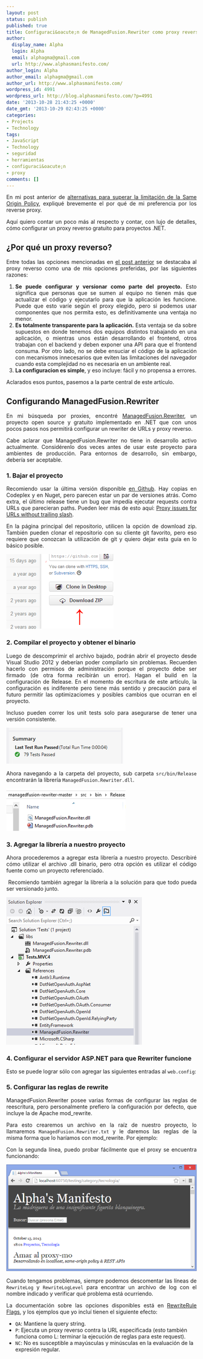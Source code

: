 ```yaml
---
layout: post
status: publish
published: true
title: Configuraci&oacute;n de ManagedFusion.Rewriter como proxy reverso
author:
  display_name: Alpha
  login: Alpha
  email: alphagma@gmail.com
  url: http://www.alphasmanifesto.com/
author_login: Alpha
author_email: alphagma@gmail.com
author_url: http://www.alphasmanifesto.com/
wordpress_id: 4991
wordpress_url: http://blog.alphasmanifesto.com/?p=4991
date: '2013-10-28 21:43:25 +0000'
date_gmt: '2013-10-29 02:43:25 +0000'
categories:
- Projects
- Technology
tags:
- JavaScript
- Technology
- seguridad
- herramientas
- configuraci&oacute;n
- proxy
comments: []
---
```

<p style="text-align: justify;">En mi post anterior de <a href="https://blog.alphasmanifesto.com/2013/10/13/amar-al-proxy-mo/">alternativas para superar la limitaci&oacute;n de la Same Origin Policy</a>, expliqu&eacute; brevemente el por qu&eacute; de mi preferencia por los reverse proxy.</p>
<p style="text-align: justify;">Aqu&iacute; quiero contar un poco m&aacute;s al respecto y contar, con lujo de detalles, c&oacute;mo configurar un proxy reverso gratuito para proyectos .NET.</p>
<p><!--more--></p>
<h2>&iquest;Por qu&eacute; un proxy reverso?</h2>
<p style="text-align: justify;">Entre todas las opciones mencionadas en <a href="https://blog.alphasmanifesto.com/2013/10/13/amar-al-proxy-mo/">el post anterior</a> se destacaba al proxy reverso como una de mis opciones preferidas, por las siguientes razones:</p>
<ol style="text-align: justify;">
<li><strong>Se puede configurar y versionar como parte del proyecto.</strong> Esto significa que personas que se sumen al equipo no tienen m&aacute;s que actualizar el c&oacute;digo y ejecutarlo para que la aplicaci&oacute;n les funcione. Puede que esto var&iacute;e seg&uacute;n el proxy elegido, pero si podemos usar componentes que nos permita esto, es definitivamente una ventaja no menor.</li>
<li><strong>Es totalmente transparente para la aplicaci&oacute;n.</strong> Esta ventaja se da sobre supuestos en donde tenemos dos equipos distintos trabajando en una aplicaci&oacute;n, o mientras unos est&aacute;n desarrollando el frontend, otros trabajan con el backend y deben exponer una API para que el frontend consuma. Por otro lado, no se debe ensuciar el c&oacute;digo de la aplicaci&oacute;n con mecanismos innecesarios que eviten las limitaciones del navegador cuando esta complejidad no es necesaria en un ambiente real.</li>
<li><strong>La configuracion es simple</strong>, y eso incluye: f&aacute;cil y no propensa a errores.</li>
</ol>
<p style="text-align: justify;">Aclarados esos puntos, pasemos a la parte central de este art&iacute;culo.</p>
<h2 style="text-align: justify;">Configurando ManagedFusion.Rewriter</h2>
<p style="text-align: justify;">En mi b&uacute;squeda por proxies, encontr&eacute; <a href="https://github.com/managedfusion/managedfusion-rewriter">ManagedFusion.Rewriter</a>, un proyecto open source y gratuito implementado en .NET que con unos pocos pasos nos permitir&aacute; configurar un rewriter de URLs y proxy reverso.</p>
<p style="text-align: justify;">Cabe aclarar que ManagedFusion.Rewriter no tiene in desarrollo activo actualmente. Consid&eacute;renlo dos veces antes de usar este proyecto para ambientes de producci&oacute;n. Para entornos de desarrollo, sin embargo, deber&iacute;a ser aceptable.</p>
<h3 style="text-align: justify;">1. Bajar el proyecto</h3>
<p style="text-align: justify;">Recomiendo usar la &uacute;ltima versi&oacute;n disponible <a href="https://github.com/managedfusion/managedfusion-rewriter">en Github</a>. Hay copias en Codeplex y en Nuget, pero parecen estar un par de versiones atr&aacute;s. Como extra, el &uacute;ltimo release tiene un bug que imped&iacute;a ejecutar requests contra URLs que parecieran paths. Pueden leer m&aacute;s de esto aqu&iacute;: <a href="https://github.com/managedfusion/managedfusion-rewriter/pull/6">Proxy issues for URLs without trailing slash</a>.</p>
<p style="text-align: justify;">En la p&aacute;gina principal del repositorio, utilicen la opci&oacute;n de download zip. Tambi&eacute;n pueden clonar el repositorio con su cliente git favorito, pero eso requiere que conozcan la utilizaci&oacute;n de git y quiero dejar esta gu&iacute;a en lo b&aacute;sico posible.</p>

![](/assets/ManagedFusionRewriter-downloadZip.png)

<h3 style="text-align: justify;">2. Compilar el proyecto y obtener el binario</h3>
<p style="text-align: justify;">Luego de descomprimir el archivo bajado, podr&aacute;n abrir el proyecto desde Visual Studio 2012 y deber&iacute;an poder compilarlo sin problemas. Recuerden hacerlo con permisos de administraci&oacute;n porque el proyecto debe ser firmado (de otra forma recibir&aacute;n un error).&nbsp;Hagan el build en la configuraci&oacute;n de Release. En el momento de escritura de este art&iacute;culo, la configuraci&oacute;n es indiferente pero tiene m&aacute;s sentido y precauci&oacute;n para el futuro permitir las optimizaciomes y posibles cambios que ocurran en el proyecto.</p>
<p style="text-align: justify;">Incluso pueden correr los unit tests solo para asegurarse de tener una versi&oacute;n consistente.</p>

![](/assets/ManagedFusionRewriter-runningTests.png)

<p style="text-align: justify;">Ahora navegando a la carpeta del proyecto, sub carpeta <code>src/bin/Release</code> encontrar&aacute;n la librer&iacute;a <code>ManagedFusion.Rewriter.dll</code>.</p>

![](/assets/ManagedFusionRewriter-files.png)

<h3 style="text-align: justify;">3. Agregar la librer&iacute;a a nuestro proyecto</h3>
<p style="text-align: justify;">Ahora procederemos a agregar esta librer&iacute;a a nuestro proyecto. Describir&eacute; c&oacute;mo utilizar el archivo .dll binario, pero otra opci&oacute;n es utilizar el c&oacute;digo fuente como un proyecto referenciado.</p>
<p style="text-align: justify;">&nbsp;Recomiendo tambi&eacute;n agregar la librer&iacute;a a la soluci&oacute;n para que todo pueda ser versionado junto.</p>

![](/assets/ManagedFusionRewriter-references.png)

<h3 style="text-align: justify;">4. Configurar el servidor ASP.NET para que Rewriter funcione</h3>
<p style="text-align: justify;">Esto se puede lograr s&oacute;lo con agregar las siguientes entradas al <code>web.config</code>:</p>
<p><script src="https://gist.github.com/AlphaGit/7175519.js"></script></p>
<h3 style="text-align: justify;">5. Configurar las reglas de rewrite</h3>
<p style="text-align: justify;">ManagedFusion.Rewriter posee varias formas de configurar las reglas de reescritura, pero personalmente prefiero la configuraci&oacute;n por defecto, que incluye la de Apache mod_rewrite.</p>
<p style="text-align: justify;">Para esto crearemos un archivo en la ra&iacute;z de nuestro proyecto, lo llamaremos <code>ManagedFusion.Rewriter.txt</code> y le daremos las reglas de la misma forma que lo har&iacute;amos con mod_rewrite. Por ejemplo:</p>
<p><script src="https://gist.github.com/AlphaGit/7175558.js"></script></p>
<p style="text-align: justify;">Con la segunda l&iacute;nea, puedo probar f&aacute;cilmente que el proxy se encuentra funcionando:</p>

![](/assets/ManagedFusionRewriter-testingProxy.png)

<p style="text-align: justify;">Cuando tengamos problemas, siempre podemos descomentar las l&iacute;neas de <code>RewriteLog</code> y <code>RewriteLogLevel</code> para encontrar un archivo de log con el nombre indicado y verificar qu&eacute; problema est&aacute; ocurriendo.</p>
<p style="text-align: justify;">La documentaci&oacute;n sobre las opciones disponibles est&aacute; en <a href="http://httpd.apache.org/docs/current/rewrite/flags.html">RewriteRule Flags</a>, y los ejemplos que yo inclu&iacute; tienen el siguiente efecto:</p>
<ul>
<li><code>QA</code>: Mantiene la query string.</li>
<li><code>P</code>: Ejecuta un proxy reverso contra la URL especificada (esto tambi&eacute;n funciona como L: terminar la ejecuci&oacute;n de reglas para este request).</li>
<li><code>NC</code>: No es susceptible a may&uacute;sculas y min&uacute;sculas en la evaluaci&oacute;n de la expresi&oacute;n regular.</li>
</ul>
